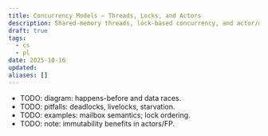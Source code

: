 ```yaml
---
title: Concurrency Models — Threads, Locks, and Actors
description: Shared-memory threads, lock-based concurrency, and actor/message-passing.
draft: true
tags:
  - cs
  - pl
date: 2025-10-16
updated:
aliases: []
---
```

- TODO: diagram: happens-before and data races.
- TODO: pitfalls: deadlocks, livelocks, starvation.
- TODO: examples: mailbox semantics; lock ordering.
- TODO: note: immutability benefits in actors/FP.
